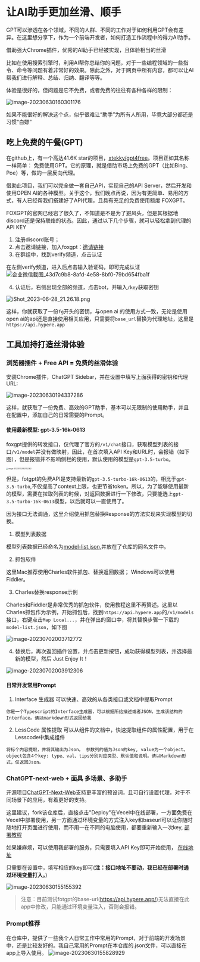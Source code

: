 # 让AI助手更加丝滑、顺手

GPT可以渗透在各个领域，不同的人群、不同的工作对于如何利用GPT会有差异。在这里想分享下，作为一个前端开发者，如何打造工作流程中的得力AI助手。

借助强大Chrome插件，优秀的AI助手已经被实现，且体验相当的丝滑

比如在使用搜索引擎时，利用AI帮你总结你的问题，对于一些编程领域的一些指令、命令等问题有着非常好的效果。除此之外，对于网页中所有内容，都可以让AI帮我们进行解释、总结、归纳、翻译等等。

体验是很好的，但问题是它不免费，或者免费的往往有各种各样的限制：

![image-20230630160301176](https://pic-bed-1302552283.cos.ap-guangzhou.myqcloud.com/image-20230630160301176.png)

如果不能很好的解决这个点，似乎很难让“助手”为所有人所用，毕竟大部分都还是习惯“白嫖”

## 吃上免费的午餐(GPT)

在github上，有一个高达41.6K star的项目，[xtekky/gpt4free](https://github.com/xtekky/gpt4free)。项目正如其名称一样简单： 免费使用GPT。它的原理，就是借助市场上免费的GPT（比如Bing、Poe）等，做的一层反向代理。

借助此项目，我们可以完全做一套自己API，实现自己的API Server，然后开发和使用OPEN AI的各种模型。关于这个，我们晚点再说，因为有更简单、易用的方式，有人已经帮我们搭建好了API代理，且具有充足的免费使用额度 FOXGPT。

FOXGPT的官网已经宕了很久了，不知道是不是为了避风头，但是其根据地discord还是保持联络的状态。因此，通过以下几个步骤，就可以轻松拿到代理的API KEY

1. 注册discord账号；
2. 点击邀请链接，加入foxgpt：[邀请链接](https://discord.gg/YBuHTWeD)
3. 在群组中，找到verify频道，点击认证

在左侧verify频道，进入后点击输入验证码，即可完成认证
![企业微信截图_43d7c9b8-8afd-4e58-8bf0-79bd654fba1f](https://pic-bed-1302552283.cos.ap-guangzhou.myqcloud.com/%E4%BC%81%E4%B8%9A%E5%BE%AE%E4%BF%A1%E6%88%AA%E5%9B%BE_43d7c9b8-8afd-4e58-8bf0-79bd654fba1f.png)

4. 认证后，右侧出现全部的频道，点击bot，并输入`/key`获取密钥

![iShot_2023-06-28_21.26.18.png](https://pic-bed-1302552283.cos.ap-guangzhou.myqcloud.com/blog/iShot_2023-06-28_21.26.18.png)

这样，你就获取了一份`fg`开头的密钥，与open ai 的使用方式一致，无论是使用open ai的api还是直接使用相关应用，只需要将`base_url`替换为代理地址，这里是`https://api.hypere.app`



## 工具加持打造丝滑体验

### 浏览器插件 + Free API = 免费的丝滑体验

安装Chrome插件，ChatGPT Sidebar，并在设置中填写上面获得的密钥和代理URL:

![image-20230630194337286](https://pic-bed-1302552283.cos.ap-guangzhou.myqcloud.com/image-20230630194337286.png)

这样，就获取了一份免费、高效的GPT助手，基本可以无限制的使用助手，并且在配置中，添加自己的日常需要的Prompt。



#### 使用最新模型: gpt-3.5-16k-0613

foxgpt提供的转发接口，仅代理了官方的`/v1/chat`接口，获取模型列表的接口`/v1/model`并没有做映射，因此，在首次填入API Key和URL时，会报错（如下图），但是报错并不影响侧栏的使用，默认使用的模型是`gpt-3.5-turbo`。

<img src="https://pic-bed-1302552283.cos.ap-guangzhou.myqcloud.com/image-20230702002152382.png" alt="image-20230702002152382" style="zoom: 33%;" />



但是，fotgpt的免费API是支持最新的`gpt-3.5-turbo-16k-0613`的，相比于`gpt-3.5-turbo`,不仅提高了context上限，也更节省token。所以，为了能够使用最新的模型，需要在拉取列表的时候，对返回数据进行一下修改，只要能选上`gpt-3.5-turbo-16k-0613`模型，以后就可以一直使用了。

因为接口无法调通，这里介绍使用抓包替换Response的方法实现来实现模型的切换。



1. 模型列表数据

模型列表数据已经命名为[model-list.json](https://github.com/forrany/GPT-Prompt/blob/master/model-list.json),并放在了仓库的同名文件中。

2. 抓包软件

这里Mac推荐使用Charles软件抓包、替换返回数据； Windows可以使用Fiddler。

3. Charles替换response示例

Charles和Fiddler是非常优秀的抓包软件，使用教程这里不再赘述。这里以Charles抓包作为示例，开始抓包后，找到`https://api.hypere.app`的`/v1/models`接口，右键点击`Map Local...`，并在弹出的窗口中，将其替换步骤一下载的`model-list.json`，如下图

![image-20230702003712772](https://pic-bed-1302552283.cos.ap-guangzhou.myqcloud.com/image-20230702003712772.png)

4. 替换后，再次返回插件设置，并点击更新按钮，成功获得模型列表，并选择最新的模型，然后 Just Enjoy It！



![image-20230702003912306](https://pic-bed-1302552283.cos.ap-guangzhou.myqcloud.com/image-20230702003912306.png)



#### 日常开发常用Prompt

1. Interface 生成器 可以快速、高效的从各类接口或文档中提取Prompt

```
你是一个Typescript的Interface生成器，可以根据所给描述或者JSON，生成该结构的Interface。请以markdown形式返回给我
```

2. LessCode 属性提取 可以从组件的文档中，快速提取组件的属性配置，用于在Lesscode中集成组件

```
将标个内容提取，并将其输出为Json。 参数列的值为Json的key, value为一个object。object包含4个key: type、val、tips分别对应类型、默认值和说明。请以Markdown形式，仅返回Json。
```

### ChatGPT-next-web + 面具 多场景、多助手

开源项目[ChatGPT-Next-Web](https://github.com/Yidadaa/ChatGPT-Next-Web)支持更丰富的预设词，且可自行设置代理，对于不同场景下的应用，有着更好的支持。

这里建议，fork该仓库后，直接点击"Deploy"在Vecel中在线部署，一方面免费在Vecel中部署使用，另一方面通过环境变量的方式注入key和baseurl可以让你随时随地打开页面进行使用，而不用一在不同的电脑使用，都要重新输入一次key, [部署教程](https://github.com/Yidadaa/ChatGPT-Next-Web/blob/main/README_CN.md#%E5%BC%80%E5%A7%8B%E4%BD%BF%E7%94%A8)

如果嫌麻烦，可以使用我部署的服务，只需要填入API Key即可开始使用， [在线地址](https://chat-gpt-next-web-rho-bice-34.vercel.app/)

只需要在设置中，填写相应的key即可(**注：接口地址不要动，我已经在部署时通过环境变量打入。**)


![image-20230630155155392](https://pic-bed-1302552283.cos.ap-guangzhou.myqcloud.com/image-20230630155155392.png)

> 注意：目前测试fotgpt的base-url(https://api.hypere.app/)无法直接在此app中修改，只能通过环境变量注入，否则会报错。

### Prompt推荐

在仓库中，提供了一些我个人日常工作中常用的Prompt，对于前端的开发场景中，还是比较友好的。我自己常用的Prompt在本仓库的.json文件，可以直接在app上导入使用。
![image-20230630155828929](https://pic-bed-1302552283.cos.ap-guangzhou.myqcloud.com/image-20230630155828929.png)